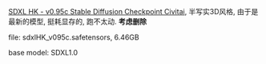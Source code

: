 [SDXL HK - v0.95c  Stable Diffusion Checkpoint  Civitai](https://civitai.com/models/128226?modelVersionId=362108), 半写实3D风格, 由于是最新的模型, 挺耗显存的, 跑不太动. **考虑删除**

file: sdxlHK_v095c.safetensors, 6.46GB

base model: SDXL1.0